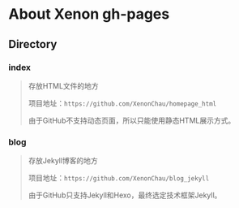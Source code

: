 # About Xenon gh-pages

## Directory

### index

> 存放HTML文件的地方    
> 
> 项目地址：`https://github.com/XenonChau/homepage_html`     
> 
> 由于GitHub不支持动态页面，所以只能使用静态HTML展示方式。    

### blog

> 存放Jekyll博客的地方   
> 
> 项目地址：`https://github.com/XenonChau/blog_jekyll`    
> 
> 由于GitHub只支持Jekyll和Hexo，最终选定技术框架Jekyll。    


